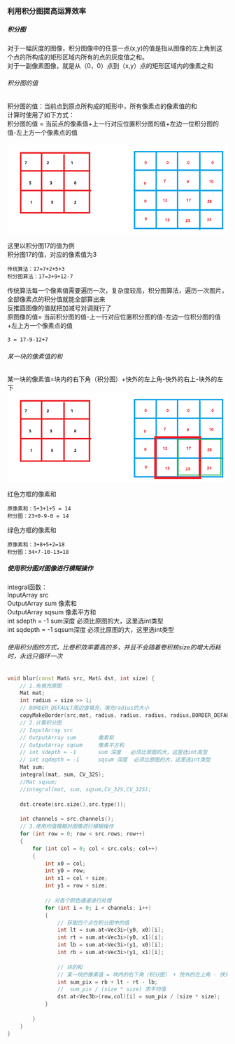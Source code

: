 ### 利用积分图提高运算效率

##### 积分图
对于一幅灰度的图像，积分图像中的任意一点(x,y)的值是指从图像的左上角到这个点的所构成的矩形区域内所有的点的灰度值之和。</br>
对于一副像素图像，就是从（0，0）点到（x,y）点的矩形区域内的像素之和</br>
###### 积分图的值
积分图的值：当前点到原点所构成的矩形中，所有像素点的像素值的和</br>
计算时使用了如下方式：</br>
积分图的值 = 当前点的像素值+上一行对应位置积分图的值+左边一位积分图的值-左上方一个像素点的值</br></br>
![积分图](https://github.com/TF27674569/OpenCV/blob/master/image/%E7%A7%AF%E5%88%86%E5%9B%BE.png)

这里以积分图17的值为例</br>
积分图17的值，对应的像素值为3
```
传统算法：17=7+2+5+3
积分图算法：17=3+9+12-7
```
传统算法每一个像素值需要遍历一次，复杂度较高，积分图算法，遍历一次图片，全部像素点的积分值就能全部算出来</br>
反推圆图像的值就把加减号对调就行了</br>
原图像的值= 当前积分图的值-上一行对应位置积分图的值-左边一位积分图的值+左上方一个像素点的值
```
3 = 17-9-12+7
```
###### 某一块的像素值的和
某一块的像素值=块内的右下角（积分图）+快外的左上角-快外的右上-块外的左下</br>
![积分图](https://github.com/TF27674569/OpenCV/blob/master/image/%E7%A7%AF%E5%88%86%E5%9B%BE_1.png)

红色方框的像素和
```
原像素和：5+3+1+5 = 14
积分图：23+0-9-0 = 14
```
绿色方框的像素和
```
原像素和：3+8+5+2=18
积分图：34+7-10-13=18
```

##### 使用积分图对图像进行模糊操作
integral函数：</br>
InputArray src</br>
OutputArray sum       像素和</br>
OutputArray sqsum     像素平方和</br>
int sdepth = -1       sum深度   必须比原图的大，这里选int类型</br>
int sqdepth = -1      sqsum深度  必须比原图的大，这里选int类型</br>

###### 使用积分图的方式，比卷积效率要高的多，并且不会随着卷积核size的增大而耗时，永远只循环一次</br>

```c++
void blur(const Mat& src, Mat& dst, int size) {
	// 1.先填充原图
	Mat mat;
	int radius = size >> 1;
	// BORDER_DEFAULT周边值填充，填充radius的大小
	copyMakeBorder(src,mat, radius, radius, radius, radius,BORDER_DEFAULT);
	// 2.计算积分图
	// InputArray src
	// OutputArray sum       像素和
	// OutputArray sqsum     像素平方和
	// int sdepth = -1       sum 深度   必须比原图的大，这里选int类型
	// int sqdepth = -1      sqsum 深度  必须比原图的大，这里选int类型
	Mat sum;
	integral(mat, sum, CV_32S);
	//Mat sqsum;
	//integral(mat, sum, sqsum,CV_32S,CV_32S);

	dst.create(src.size(),src.type());

	int channels = src.channels();
	// 3.使用均值模糊对图像进行模糊操作
	for (int row = 0; row < src.rows; row++)
	{
		for (int col = 0; col < src.cols; col++)
		{
			int x0 = col;
			int y0 = row;
			int x1 = col + size;
			int y1 = row + size;

			// 对各个颜色通道进行处理
			for (int i = 0; i < channels; i++)
			{
				// 获取四个点在积分图中的值
				int lt = sum.at<Vec3i>(y0, x0)[i];
				int rt = sum.at<Vec3i>(y0, x1)[i];
				int lb = sum.at<Vec3i>(y1, x0)[i];
				int rb = sum.at<Vec3i>(y1, x1)[i];

				// 块的和
				// 某一块的像素值 = 块内的右下角（积分图） + 快外的左上角 - 快外的右上 - 块外的左下
				int sum_pix = rb + lt - rt - lb;
				//  sum_pix / (size * size) 求平均值
				dst.at<Vec3b>(row,col)[i] = sum_pix / (size * size);
			}

		}
	}
}

```
